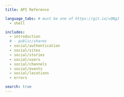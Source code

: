 ```yaml
---
title: API Reference

language_tabs: # must be one of https://git.io/vQNgJ
  - shell

includes:
  - introduction
  # - public/shares
  - social/authentication
  - social/sites
  - social/stories
  - social/users
  - social/channels
  - social/events
  - social/locations
  - errors

search: true
---
```

